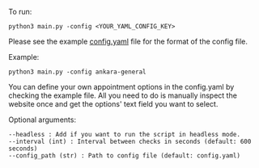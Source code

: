 To run:

```
python3 main.py -config <YOUR_YAML_CONFIG_KEY>
```

Please see the example [config.yaml](./config.yaml) file for the format of the config file.


Example:
```
python3 main.py -config ankara-general
```

You can define your own appointment options in the config.yaml by checking the example file. All you need to do is manually inspect the website once and get the options' text field you want to select.

Optional arguments:
```
--headless : Add if you want to run the script in headless mode.
--interval (int) : Interval between checks in seconds (default: 600 seconds)
--config_path (str) : Path to config file (default: config.yaml)
```

